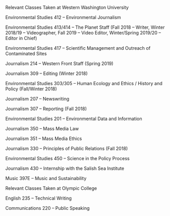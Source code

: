 Relevant Classes Taken at Western Washington University

Environmental Studies 412 – Environmental Journalism 

Environmental Studies 413/414 – The Planet Staff (Fall 2018 – Writer, Winter 2018/19 – Videographer, Fall 2019 – Video Editor, Winter/Spring 2019/20 – Editor in Chief) 

Environmental Studies 417 – Scientific Management and Outreach of Contaminated Sites

Journalism 214 – Western Front Staff (Spring 2019) 

Journalism 309 – Editing (Winter 2018) 

Environmental Studies 303/305 – Human Ecology and Ethics / History and Policy (Fall/Winter 2018) 

Journalism 207 – Newswriting 

Journalism 307 – Reporting (Fall 2018) 

Environmental Studies 201 – Environmental Data and Information  

Journalism 350 – Mass Media Law 

Journalism 351 – Mass Media Ethics 

Journalism 330 – Principles of Public Relations (Fall 2018) 

Environmental Studies 450 – Science in the Policy Process 

Journalism 430 – Internship with the Salish Sea Institute 

Music 397E – Music and Sustainability

 

Relevant Classes Taken at Olympic College

English 235 – Technical Writing

Communications 220 – Public Speaking 
